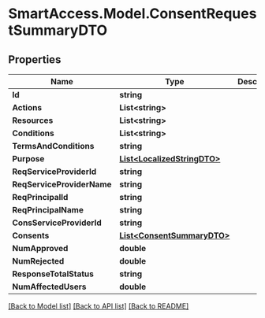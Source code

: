 # SmartAccess.Model.ConsentRequestSummaryDTO

## Properties

Name | Type | Description | Notes
------------ | ------------- | ------------- | -------------
**Id** | **string** |  | 
**Actions** | **List&lt;string&gt;** |  | 
**Resources** | **List&lt;string&gt;** |  | 
**Conditions** | **List&lt;string&gt;** |  | 
**TermsAndConditions** | **string** |  | 
**Purpose** | [**List&lt;LocalizedStringDTO&gt;**](LocalizedStringDTO.md) |  | 
**ReqServiceProviderId** | **string** |  | 
**ReqServiceProviderName** | **string** |  | 
**ReqPrincipalId** | **string** |  | 
**ReqPrincipalName** | **string** |  | 
**ConsServiceProviderId** | **string** |  | 
**Consents** | [**List&lt;ConsentSummaryDTO&gt;**](ConsentSummaryDTO.md) |  | [optional] 
**NumApproved** | **double** |  | 
**NumRejected** | **double** |  | 
**ResponseTotalStatus** | **string** |  | 
**NumAffectedUsers** | **double** |  | 

[[Back to Model list]](../README.md#documentation-for-models) [[Back to API list]](../README.md#documentation-for-api-endpoints) [[Back to README]](../README.md)


